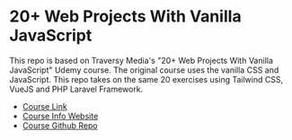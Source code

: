 # 20+ Web Projects With Vanilla JavaScript

This repo is based on Traversy Media's "20+ Web Projects With Vanilla JavaScript" Udemy course. The original course uses the vanilla CSS and JavaScript. This repo takes on the same 20 exercises using Tailwind CSS, VueJS and PHP Laravel Framework.

- [Course Link](https://www.udemy.com/course/web-projects-with-vanilla-javascript/?referralCode=F9B7C7FED834F91ADE75)
- [Course Info Website](https://vanillawebprojects.com)
- [Course Github Repo](https://github.com/bradtraversy/vanillawebprojects)

